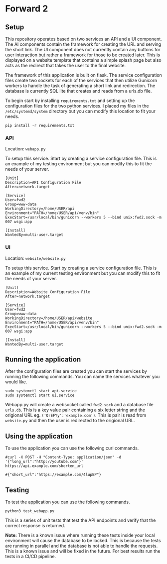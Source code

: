 # Forward 2

## Setup 

This repository operates based on two services an API and a UI component. The AI components contain the framework for creating the URL and serving the short link. The UI component does not currently contain any buttons for user interaction but rather a framework for those to be created later. This is displayed on a website template that contains a simple splash page but also acts as the redirect that takes the user to the final website. 

The framework of this application is built on flask. The service configuration files create two sockets for each of the services that then utilize Gunicorn workers to handle the task of generating a short link and redirection. The database is currently SQL lite that creates and reads from a urls.db file.

To begin start by installing `requirements.txt` and setting up the configuration files for the two python services. I placed my files in the `/etc/systemd/system` directory but you can modify this location to fit your needs.

```
pip install -r requirements.txt 
```

### API 

Location: `webapp.py`

To setup this service. Start by creating a service configuration file. This is an example of my testing environment but you can modify this to fit the needs of your server. 


```
[Unit]
Description=API Configuration File
After=network.target

[Service]
User=fwd2
Group=www-data
WorkingDirectory=/home/USER/api
Environment="PATH=/home/USER/api/venv/bin"
ExecStart=/usr/local/bin/gunicorn --workers 5 --bind unix:fwd2.sock -m 007 wsgi:app

[Install]
WantedBy=multi-user.target
```

### UI

Location: `website/website.py`

To setup this service. Start by creating a service configuration file. This is an example of my current testing environment but you can modify this to fit the needs of your server.

```
[Unit]
Description=Website Configuration File
After=network.target

[Service]
User=fwd2
Group=www-data
WorkingDirectory=/home/USER/api/website
Environment="PATH=/home/USER/api/venv/bin"
ExecStart=/usr/local/bin/gunicorn --workers 5 --bind unix:fwd2.sock -m 007 wsgi:app

[Install]
WantedBy=multi-user.target
```

## Running the application

After the configuration files are created you can start the services by running the following commands. You can name the services whatever you would like.

```
sudo systemctl start api.service
sudo systemctl start ui.service
```

Webapp.py will create a websocket called `fwd2.sock` and a database file `urls.db`. This is a key value pair containing a six letter string and the origional URL eg. `('QrEFYy':'example.com')`. This is pair is read from `website.py` and then the user is redirected to the origional URL.

## Using the application

To use the application you can use the following curl commands. 

```
#curl -X POST -H "Content-Type: application/json" -d '{"long_url":"http://youtube.com"}' https://api.example.com/shorten_url

#{"short_url":"https://example.com/4lupBP"}    
```



## Testing

To test the application you can use the following commands. 

``` 
python3 test_webapp.py
```

This is a series of unit tests that test the API endpoints and verify that the correct response is returned. 

**Note:** There is a known issue where running these tests inside your local environment will cause the database to be locked. This is because the tests are running in parallel and the database is not able to handle the requests. This is a known issue and will be fixed in the future. For best results run the tests in a CI/CD pipeline.